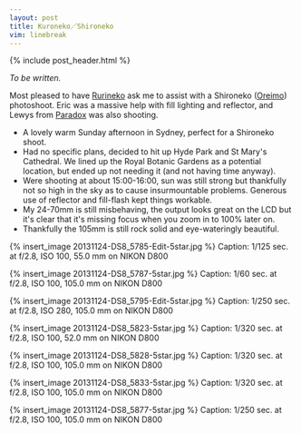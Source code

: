 ```yaml
---
layout: post
title: Kuroneko／Shironeko
vim: linebreak
---
```


{% include post_header.html %}

*To be written.*

Most pleased to have [Rurineko](https://www.facebook.com/kiraracosplay) ask me to assist with a Shironeko ([Oreimo](http://en.wikipedia.org/wiki/Oreimo)) photoshoot. Eric was a massive help with fill lighting and reflector, and Lewys from [Paradox](http://www.paradoxphotos.com/) was also shooting.

* A lovely warm Sunday afternoon in Sydney, perfect for a Shironeko shoot.
* Had no specific plans, decided to hit up Hyde Park and St Mary's Cathedral. We lined up the Royal Botanic Gardens as a potential location, but ended up not needing it (and not having time anyway).
* Were shooting at about 15:00-16:00, sun was still strong but thankfully not so high in the sky as to cause insurmountable problems. Generous use of reflector and fill-flash kept things workable.
* My 24-70mm is still misbehaving, the output looks great on the LCD but it's clear that it's missing focus when you zoom in to 100% later on.
* Thankfully the 105mm is still rock solid and eye-wateringly beautiful.

{% insert_image 20131124-DS8_5785-Edit-5star.jpg %}
Caption: 1/125 sec. at f/2.8, ISO 100, 55.0 mm on NIKON D800

{% insert_image 20131124-DS8_5787-5star.jpg %}
Caption: 1/60 sec. at f/2.8, ISO 100, 105.0 mm on NIKON D800

{% insert_image 20131124-DS8_5795-Edit-5star.jpg %}
Caption: 1/250 sec. at f/2.8, ISO 280, 105.0 mm on NIKON D800

{% insert_image 20131124-DS8_5823-5star.jpg %}
Caption: 1/320 sec. at f/2.8, ISO 100, 52.0 mm on NIKON D800

{% insert_image 20131124-DS8_5828-5star.jpg %}
Caption: 1/320 sec. at f/2.8, ISO 100, 105.0 mm on NIKON D800

{% insert_image 20131124-DS8_5833-5star.jpg %}
Caption: 1/320 sec. at f/2.8, ISO 100, 105.0 mm on NIKON D800

{% insert_image 20131124-DS8_5877-5star.jpg %}
Caption: 1/250 sec. at f/2.8, ISO 100, 105.0 mm on NIKON D800

